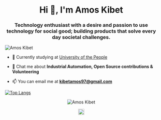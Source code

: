 <h1 align="center">Hi 👋, I'm Amos Kibet</h1>
<h3 align="center">Technology enthusiast with a desire and passion to use technology for social good; building products that solve every day societal challenges.</h3>

<p align="left"> <img src="https://komarev.com/ghpvc/?username=amos-kibet" alt="Amos Kibet" /> </p>

- 🔭 Currently studying at
[University of the People](https://uopeople.edu)

<!---
- 📝 Read my articles on hashnode.
[jennykibiri.hashnode.dev](https://jennykibiri.hashnode.dev/)
--->
- 💬 Chat me about **Industrial Automation, Open Source contributions & Volunteering**

- 📫 You can email me at **kibetamos97@gmail.com**

<p align="center>
<a href="https://github-readme-stats.vercel.app/api/top-langs/?username=amos-kibet"></a>
</p>

[![Top Langs](https://github-readme-stats.vercel.app/api/top-langs/?username=amos-kibet)](https://github.com/amos-kibet/github-readme-stats)



<p align="center"> <img src="https://github-readme-stats.vercel.app/api?username=amos-kibet&show_icons=true" alt="Amos Kibet" /> </p>




<p align="center">
<!--
<a href="https://twitter.com/kibiri_jenny" target="blank"><img align="center" src="https://cdn.jsdelivr.net/npm/simple-icons@3.0.1/icons/twitter.svg" alt="kibiri_jenny" height="20" width="20" /></a>
-->
<a href="https://linkedin.com/in/amos-kibet" target="blank"><img align="center" src="https://cdn.jsdelivr.net/npm/simple-icons@3.0.1/icons/linkedin.svg" alt="Amos Kibet" height="20" width="20" /></a>

<!--
<a href="https://fb.com/jeniffer kibiri" target="blank"><img align="center" src="https://cdn.jsdelivr.net/npm/simple-icons@3.0.1/icons/facebook.svg" alt="jeniffer kibiri" height="20" width="20" /></a>
</p>
-->